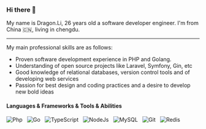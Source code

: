 ### Hi there 👋

My name is Dragon.Li, 26 years old a software developer engineer. I'm from China 🇨🇳, living in chengdu.

<hr>

My main professional skills are as follows:
- Proven software development experience in PHP and Golang.
- Understanding of open source projects like Laravel, Symfony, Gin, etc
- Good knowledge of relational databases, version control tools and of developing web services
- Passion for best design and coding practices and a desire to develop new bold ideas

#### Languages & Frameworks & Tools & Abilities
![Php](https://img.shields.io/badge/-Php-black?logo=php&style=social)&nbsp;&nbsp;
![Go](https://img.shields.io/badge/-Go-black?logo=go&style=social)&nbsp;&nbsp;
![TypeScript](https://img.shields.io/badge/-TypeScript-black?logo=TypeScript&style=social)&nbsp;&nbsp;
![NodeJs](https://img.shields.io/badge/-Nodejs-black?logo=Nodejs&style=social)&nbsp;&nbsp;
![MySQL](https://img.shields.io/badge/-MySQL-black?logo=mysql&style=social)&nbsp;&nbsp;
![Git](https://img.shields.io/badge/-Git-black?logo=git&style=social)&nbsp;&nbsp;
![Redis](https://img.shields.io/badge/-Redis-black?logo=redis&style=social)&nbsp;&nbsp;
